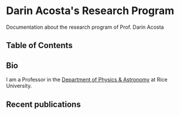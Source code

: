 # Darin Acosta's Research Program
Documentation about the research program of Prof. Darin Acosta

## Table of Contents

## Bio
I am a Professor in the [Department of Physics & Astronomy](https://profiles.rice.edu/faculty/darin-acosta)  at Rice University. 

## Recent publications
